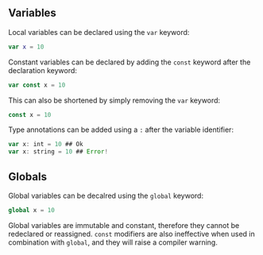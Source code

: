 ## Variables

Local variables can be declared using the `var` keyword: 
```swift
var x = 10
```

Constant variables can be declared by adding the `const` keyword after the declaration keyword:
```js
var const x = 10
```

This can also be shortened by simply removing the `var` keyword:
```js
const x = 10
```

Type annotations can be added using a `:` after the variable identifier:
```js
var x: int = 10 ## Ok
var x: string = 10 ## Error!
```

## Globals

Global variables can be decalred using the `global` keyword:
```py
global x = 10
```

Global variables are immutable and constant, therefore they cannot be redeclared or reassigned. `const` modifiers are also ineffective when used in combination with `global`, and they will raise a compiler warning.
